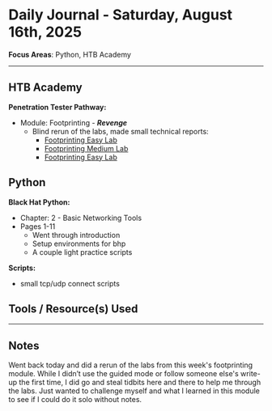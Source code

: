 # Daily Journal - Saturday, August 16th, 2025

**Focus Areas**: Python, HTB Academy

---

## HTB Academy

**Penetration Tester Pathway:**

- Module: Footprinting - ***Revenge***
  - Blind rerun of the labs, made small technical reports:
    - [Footprinting Easy Lab](../../../../engagements/htb-academy/footprinting-easy.md)
    - [Footprinting Medium Lab](../../../../engagements/htb-academy/footprinting-med.md)
    - [Footprinting Easy Lab](../../../../engagements/htb-academy/footprinting-hard.md)

## Python

**Black Hat Python:**

- Chapter: 2 - Basic Networking Tools
- Pages 1-11
  - Went through introduction
  - Setup environments for bhp
  - A couple light practice scripts

**Scripts:**

- small tcp/udp connect scripts

## Tools / Resource(s) Used

---

## Notes

Went back today and did a rerun of the labs from this week's footprinting module. While I didn’t use the guided mode or follow someone else's write-up the first time, I did go and steal tidbits here and there to help me through the labs. Just wanted to challenge myself and what I learned in this module to see if I could do it solo without notes.
